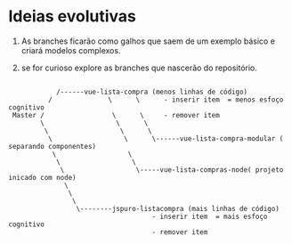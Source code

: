 # Ideias evolutivas

1. As branches ficarão como galhos que saem de um exemplo básico e criará modelos complexos.

2. se for curioso explore as branches que nascerão do repositório.

```

            /------vue-lista-compra (menos linhas de código)
          /              \      \      - inserir item  = menos esfoço cognitivo
 Master /                 \      \     - remover item
        \                  \      \
         \                  \      \
          \                  \      \------vue-lista-compra-modular ( separando componentes)
           \                  \
            \                  \
             \                  \-----vue-lista-compras-node( projeto inicado com node)
              \
               \
                \
                 \--------jspuro-listacompra (mais linhas de código)
                                    - inserir item  = mais esfoço cognitivo
                                    - remover item